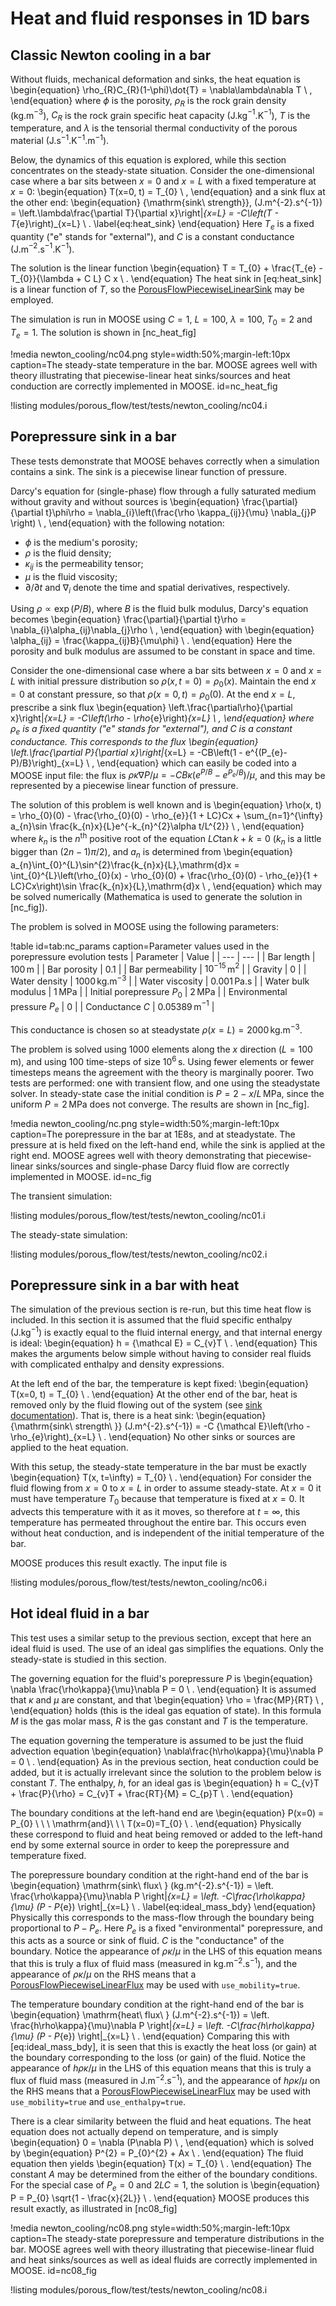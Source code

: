 # Heat and fluid responses in 1D bars

## Classic Newton cooling in a bar

Without fluids, mechanical deformation and sinks, the heat equation is
\begin{equation}
\rho_{R}C_{R}(1-\phi)\dot{T} = \nabla\lambda\nabla T \ ,
\end{equation}
where $\phi$ is the porosity, $\rho_{R}$ is the rock grain density
(kg.m$^{-3}$), $C_{R}$ is the rock grain specific heat capacity
(J.kg$^{-1}$.K$^{-1}$), $T$ is the temperature, and $\lambda$ is the
tensorial thermal conductivity of the porous material
(J.s$^{-1}$.K$^{-1}$.m$^{-1}$).

Below, the dynamics of this equation is explored,
while this section concentrates on the steady-state situation.
Consider the one-dimensional case where a bar sits between $x=0$ and
$x=L$ with a fixed temperature at $x=0$:
\begin{equation}
T(x=0, t) = T_{0} \ ,
\end{equation}
and a sink flux at the other end:
\begin{equation}
{\mathrm{sink\ strength}}\, (J.m^{-2}.s^{-1}) = \left.\lambda\frac{\partial
  T}{\partial x}\right|_{x=L} = -C\left(T - T_{e}\right)_{x=L} \ .
\label{eq:heat_sink}
\end{equation}
Here $T_{e}$ is a fixed quantity ("e" stands for "external"), and
$C$ is a constant conductance (J.m$^{-2}$.s$^{-1}$.K$^{-1}$).

The solution is the linear function
\begin{equation}
T = T_{0} + \frac{T_{e} - T_{0}}{\lambda + C L} C x \ .
\end{equation}
The heat sink in [eq:heat_sink] is a linear function of
$T$, so the [PorousFlowPiecewiseLinearSink](sinks.md) may be employed.

The simulation is run in MOOSE using $C=1$, $L=100$, $\lambda=100$,
$T_{0}=2$ and $T_{e}=1$.  The solution is shown in [nc_heat_fig]

!media newton_cooling/nc04.png style=width:50%;margin-left:10px caption=The steady-state temperature in the bar.  MOOSE agrees well with theory illustrating that piecewise-linear heat sinks/sources and heat conduction are correctly implemented in MOOSE. id=nc_heat_fig

!listing modules/porous_flow/test/tests/newton_cooling/nc04.i


## Porepressure sink in a bar

These tests demonstrate that MOOSE behaves correctly when a simulation
contains a sink.  The sink is a piecewise linear function of pressure.

Darcy's equation for (single-phase) flow through a fully saturated medium without
gravity and without sources is
\begin{equation}
\frac{\partial}{\partial t}\phi\rho = \nabla_{i}\left(\frac{\rho
  \kappa_{ij}}{\mu} \nabla_{j}P \right) \ ,
\end{equation}
with the following notation:

- $\phi$ is the medium's porosity;
- $\rho$ is the fluid density;
- $\kappa_{ij}$ is the permeability tensor;
- $\mu$ is the fluid viscosity;
- $\partial/\partial t$ and $\nabla_{i}$ denote the time and spatial derivatives, respectively.

Using $\rho \propto
\exp(P/B)$, where $B$ is the fluid bulk modulus, Darcy's equation
becomes
\begin{equation}
\frac{\partial}{\partial t}\rho = \nabla_{i}\alpha_{ij}\nabla_{j}\rho \ ,
\end{equation}
with
\begin{equation}
\alpha_{ij} = \frac{\kappa_{ij}B}{\mu\phi} \ .
\end{equation}
Here the porosity and bulk modulus are assumed to be constant in space
and time.

Consider the one-dimensional case where a bar sits between $x=0$ and
$x=L$ with initial pressure distribution so $\rho(x,t=0) = \rho_{0}(x)$.
Maintain the end $x=0$ at constant pressure, so that $\rho(x=0, t) =
\rho_{0}(0)$.  At the end $x=L$, prescribe a sink flux
\begin{equation}
\left.\frac{\partial\rho}{\partial x}\right|_{x=L} = -C\left(\rho -
\rho_{e}\right)_{x=L} \ ,
\end{equation}
where $\rho_{e}$ is a fixed quantity ("e" stands for "external"),
and $C$ is a constant conductance.  This corresponds to the flux
\begin{equation}
\left.\frac{\partial P}{\partial x}\right|_{x=L} = -CB\left(1 -
e^{(P_{e}-P)/B}\right)_{x=L} \ ,
\end{equation}
which can easily be coded into a MOOSE input file: the flux is
$\rho\kappa\nabla P/\mu = -CB\kappa(e^{P/B} - e^{P_{e}/B})/\mu$, and
this may be represented by a piecewise linear function of pressure.

The solution of this problem is well known and is
\begin{equation}
\rho(x, t) = \rho_{0}(0) - \frac{\rho_{0}(0) - \rho_{e}}{1 + LC}Cx +
\sum_{n=1}^{\infty} a_{n}\sin \frac{k_{n}x}{L}e^{-k_{n}^{2}\alpha
  t/L^{2}} \ ,
\end{equation}
where $k_{n}$ is the $n^{\mathrm{th}}$ positive root of the equation
$LC\tan k + k=0$  ($k_{n}$ is a little bigger than
$(2n-1)\pi/2$), and $a_{n}$ is determined from
\begin{equation}
a_{n}\int_{0}^{L}\sin^{2}\frac{k_{n}x}{L}\,\mathrm{d}x =
\int_{0}^{L}\left(\rho_{0}(x) - \rho_{0}(0) + \frac{\rho_{0}(0) -
  \rho_{e}}{1 + LC}Cx\right)\sin \frac{k_{n}x}{L}\,\mathrm{d}x \ ,
\end{equation}
which may be solved numerically (Mathematica is used to generate
the solution in [nc_fig]).

The problem is solved in MOOSE using the following parameters:

!table id=tab:nc_params caption=Parameter values used in the porepressure evolution tests
| Parameter | Value |
| --- | --- |
| Bar length | $100\,$m  |
| Bar porosity | 0.1 |
| Bar permeability | $10^{-15}\,$m$^{2}$ |
| Gravity | 0 |
| Water density | 1000$\,$kg.m$^{-3}$ |
| Water viscosity | 0.001$\,$Pa.s |
| Water bulk modulus | 1$\,$MPa |
| Initial porepressure $P_{0}$ | 2$\,$MPa |
| Environmental pressure $P_{e}$ | 0 |
| Conductance $C$ | 0.05389$\,$m$^{-1}$ |

This conductance is chosen so at steadystate $\rho(x=L)=2000\,$kg.m$^{-3}$.

The problem is solved using 1000 elements along the $x$ direction
($L=100\,$m), and using 100 time-steps of size $10^6\,$s.  Using fewer
elements or fewer timesteps means the agreement with the theory is
marginally poorer.  Two tests are performed: one with transient flow,
and one using the steadystate solver.  In steady-state case the initial
condition is $P=2-x/L\,$MPa, since the uniform $P=2\,$MPa does not
converge.  The results are shown in [nc_fig].

!media newton_cooling/nc.png style=width:50%;margin-left:10px caption=The porepressure in the bar at 1E8s, and at steadystate.  The pressure at is held fixed on the left-hand end, while the sink is applied at the right end.  MOOSE agrees well with theory demonstrating that piecewise-linear sinks/sources and single-phase Darcy fluid flow are correctly implemented in MOOSE. id=nc_fig

The transient simulation:

!listing modules/porous_flow/test/tests/newton_cooling/nc01.i

The steady-state simulation:

!listing modules/porous_flow/test/tests/newton_cooling/nc02.i


## Porepressure sink in a bar with heat

The simulation of the previous section is re-run, but this time
heat flow is included.  In this section it is assumed that the fluid
specific enthalpy (J.kg$^{-1}$) is exactly equal to the fluid internal
energy, and that internal energy is ideal:
\begin{equation}
h = {\mathcal E} = C_{v}T \ .
\end{equation}
This makes the arguments below simple without having to consider real
fluids with complicated enthalpy and density expressions.

At the left end of the bar, the temperature is kept fixed:
\begin{equation}
T(x=0, t) = T_{0} \ .
\end{equation}
At the other end of the bar, heat is removed only by the fluid flowing
out of the system (see [sink documentation](sinks.md)).  That is, there is a heat sink:
\begin{equation}
{\mathrm{sink\ strength\ }} (J.m^{-2}.s^{-1}) = -C {\mathcal E}\left(\rho -
\rho_{e}\right)_{x=L} \ .
\end{equation}
No other sinks or sources are applied to the heat equation.

With this setup, the steady-state temperature in the bar must be
exactly
\begin{equation}
T(x, t=\infty) = T_{0} \ .
\end{equation}
For consider the fluid flowing from $x=0$ to $x=L$ in order to assume
steady-state.  At $x=0$ it must have temperature $T_{0}$ because that
temperature is fixed at $x=0$.  It advects this temperature with it as
it moves, so therefore at $t=\infty$, this temperature has permeated
throughout the entire bar.  This occurs even without heat conduction,
and is independent of the initial temperature of the bar.

MOOSE produces this result exactly.  The input file is

!listing modules/porous_flow/test/tests/newton_cooling/nc06.i



## Hot ideal fluid in a bar

This test uses a similar setup to the previous section, except
that here an ideal fluid is used.  The use of an ideal gas simplifies
the equations.  Only the steady-state is studied in this section.

The governing equation for the fluid's porepressure $P$ is
\begin{equation}
\nabla \frac{\rho\kappa}{\mu}\nabla P = 0 \ .
\end{equation}
It is assumed that $\kappa$ and $\mu$ are constant, and that
\begin{equation}
\rho = \frac{MP}{RT} \ ,
\end{equation}
holds (this is the ideal gas equation of state).  In this formula $M$
is the gas molar mass, $R$ is the gas constant and $T$ is the
temperature.

The equation governing the temperature is assumed to be just the fluid
advection equation
\begin{equation}
\nabla\frac{h\rho\kappa}{\mu}\nabla P = 0 \ .
\end{equation}
As in the previous section, heat conduction could be added, but
it is actually irrelevant since the solution to the problem below is
constant $T$.  The enthalpy, $h$, for an ideal gas is
\begin{equation}
h = C_{v}T + \frac{P}{\rho} = C_{v}T + \frac{RT}{M} = C_{p}T \ .
\end{equation}

The boundary conditions at the left-hand end are
\begin{equation}
P(x=0) = P_{0} \ \ \ \mathrm{and}\ \ \ T(x=0)=T_{0} \ .
\end{equation}
Physically these correspond to fluid and heat being removed or added
to the left-hand end by some external source in order to keep the
porepressure and temperature fixed.

The porepressure boundary condition
at the right-hand end of the bar is
\begin{equation}
\mathrm{sink\ flux\ } (kg.m^{-2}.s^{-1}) =
\left. \frac{\rho\kappa}{\mu}\nabla P \right|_{x=L} =
\left. -C\frac{\rho\kappa}{\mu} (P - P_{e}) \right|_{x=L} \ .
\label{eq:ideal_mass_bdy}
\end{equation}
Physically this corresponds to the mass-flow through the boundary
being proportional to $P-P_{e}$.  Here $P_{e}$ is a fixed
"environmental" porepressure, and this acts as a source or sink of
fluid.  $C$ is the "conductance" of the boundary.  Notice the
appearance of $\rho \kappa/\mu$ in the LHS of this equation means that
this is truly a flux of fluid mass (measured in kg.m$^{-2}$.s$^{-1}$),
and the appearance of $\rho\kappa/\mu$ on the RHS means that a [PorousFlowPiecewiseLinearFlux](sinks.md) may be used with `use_mobility=true`.

The temperature boundary condition
at the right-hand end of the bar is
\begin{equation}
\mathrm{heat\ flux\ } (J.m^{-2}.s^{-1}) =
\left. \frac{h\rho\kappa}{\mu}\nabla P \right|_{x=L} =
\left. -C\frac{h\rho\kappa}{\mu} (P - P_{e}) \right|_{x=L} \ .
\end{equation}
Comparing this with [eq:ideal_mass_bdy], it is seen that
this is exactly the heat loss (or gain) at the boundary corresponding
to the loss (or gain) of the fluid.  Notice the appearance of $h\rho
\kappa/\mu$ in the LHS of this equation means that this is truly a
flux of fluid mass (measured in J.m$^{-2}$.s$^{-1}$), and the
appearance of $h\rho\kappa/\mu$ on the RHS means that a [PorousFlowPiecewiseLinearFlux](sinks.md) may be used with `use_mobility=true` and `use_enthalpy=true`.

There is a clear similarity between the fluid and heat equations.  The
heat equation does not actually depend on temperature, and is simply
\begin{equation}
0 = \nabla (P\nabla P) \ ,
\end{equation}
which is solved by
\begin{equation}
P^{2} = P_{0}^{2} + Ax \ .
\end{equation}
The fluid equation then yields
\begin{equation}
T(x) = T_{0} \ .
\end{equation}
The constant $A$ may be determined from the either of the boundary
conditions.  For the special case of $P_{e}=0$ and $2LC=1$, the
solution is
\begin{equation}
P = P_{0} \sqrt{1 - \frac{x}{2L}} \ .
\end{equation}
MOOSE produces this result exactly, as illustrated in [nc08_fig]

!media newton_cooling/nc08.png style=width:50%;margin-left:10px caption=The steady-state porepressure and temperature distributions in the bar.  MOOSE agrees well with theory illustrating that piecewise-linear fluid and heat sinks/sources as well as ideal fluids are correctly implemented in MOOSE. id=nc08_fig

!listing modules/porous_flow/test/tests/newton_cooling/nc08.i



